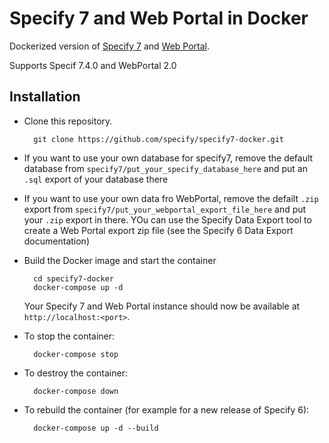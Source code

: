 # Specify 7 and Web Portal in Docker

Dockerized version of [Specify 7](https://github.com/specify/specify7) and [Web Portal](https://github.com/specify/webportal-installer).

Supports Specif 7.4.0 and WebPortal 2.0

## Installation

- Clone this repository.
  ```
    git clone https://github.com/specify/specify7-docker.git
  ```

- If you want to use your own database for specify7, remove the default database from `specify7/put_your_specify_database_here` and put an `.sql` export of your database there

- If you want to use your own data fro WebPortal, remove the defailt `.zip` export from `specify7/put_your_webportal_export_file_here` and put your `.zip` export in there. YOu can use the Specify Data Export tool to create a Web Portal export zip file (see the Specify 6 Data Export documentation)

- Build the Docker image and start the container
  ```
    cd specify7-docker
    docker-compose up -d
  ```
  Your Specify 7 and Web Portal instance should now be available at `http://localhost:<port>`.

- To stop the container:
  ```
    docker-compose stop
  ```
- To destroy the container:
  ```
    docker-compose down
  ```
- To rebuild the container (for example for a new release of Specify 6):
  ```
    docker-compose up -d --build
  ```